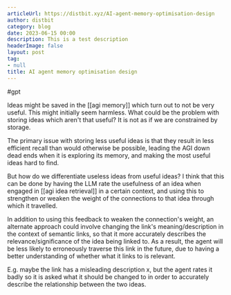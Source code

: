 ```yaml
---
articleUrl: https://distbit.xyz/AI-agent-memory-optimisation-design
author: distbit
category: blog
date: 2023-06-15 00:00
description: This is a test description
headerImage: false
layout: post
tag:
- null
title: AI agent memory optimisation design
---
```


#gpt 

Ideas might be saved in the [[agi memory]] which turn out to not be very useful. This might initially seem harmless. What could be the problem with storing ideas which aren't that useful? It is not as if we are constrained by storage.

The primary issue with storing less useful ideas is that they result in less efficient recall than would otherwise be possible, leading the AGI down dead ends when it is exploring its memory, and making the most useful ideas hard to find.

But how do we differentiate useless ideas from useful ideas?
I think that this can be done by having the LLM rate the usefulness of an idea when engaged in [[agi idea retrieval]] in a certain context, and using this to strengthen or weaken the weight of the connections to that idea through which it travelled. 

In addition to using this feedback to weaken the connection's weight, an alternate approach could involve changing the link's meaning/description in the context of semantic links, so that it more accurately describes the relevance/significance of the idea being linked to. As a result, the agent will be less likely to erroneously traverse this link in the future, due to having a better understanding of whether what it links to is relevant. 

E.g. maybe the link has a misleading description x, but the agent rates it badly so it is asked what it should be changed to in order to accurately describe the relationship between the two ideas.